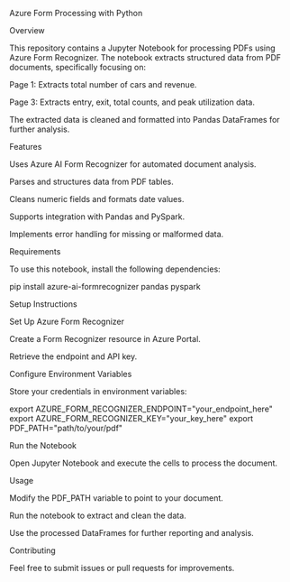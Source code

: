 Azure Form Processing with Python

Overview

This repository contains a Jupyter Notebook for processing PDFs using Azure Form Recognizer. The notebook extracts structured data from PDF documents, specifically focusing on:

Page 1: Extracts total number of cars and revenue.

Page 3: Extracts entry, exit, total counts, and peak utilization data.

The extracted data is cleaned and formatted into Pandas DataFrames for further analysis.

Features

Uses Azure AI Form Recognizer for automated document analysis.

Parses and structures data from PDF tables.

Cleans numeric fields and formats date values.

Supports integration with Pandas and PySpark.

Implements error handling for missing or malformed data.

Requirements

To use this notebook, install the following dependencies:

pip install azure-ai-formrecognizer pandas pyspark

Setup Instructions

Set Up Azure Form Recognizer

Create a Form Recognizer resource in Azure Portal.

Retrieve the endpoint and API key.

Configure Environment Variables

Store your credentials in environment variables:

export AZURE_FORM_RECOGNIZER_ENDPOINT="your_endpoint_here"
export AZURE_FORM_RECOGNIZER_KEY="your_key_here"
export PDF_PATH="path/to/your/pdf"

Run the Notebook

Open Jupyter Notebook and execute the cells to process the document.

Usage

Modify the PDF_PATH variable to point to your document.

Run the notebook to extract and clean the data.

Use the processed DataFrames for further reporting and analysis.

Contributing

Feel free to submit issues or pull requests for improvements.
